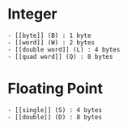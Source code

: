 # Integer
	- [[byte]] (B) : 1 byte
	- [[word]] (W) : 2 bytes
	- [[double word]] (L) : 4 bytes
	- [[quad word]] (Q) : 8 bytes
# Floating Point
	- [[single]] (S) : 4 bytes
	- [[double]] (D) : 8 bytes